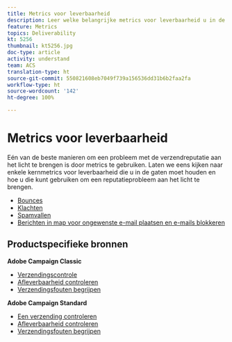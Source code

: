 ```yaml
---
title: Metrics voor leverbaarheid
description: Leer welke belangrijke metrics voor leverbaarheid u in de gaten moet houden en hoe u ze kunt gebruiken om een reputatieprobleem aan het licht te brengen.
feature: Metrics
topics: Deliverability
kt: 5256
thumbnail: kt5256.jpg
doc-type: article
activity: understand
team: ACS
translation-type: ht
source-git-commit: 550821608eb7049f739a156536dd31b6b2faa2fa
workflow-type: ht
source-wordcount: '142'
ht-degree: 100%

---
```



# Metrics voor leverbaarheid

Eén van de beste manieren om een probleem met de verzendreputatie aan het licht te brengen is door metrics te gebruiken. Laten we eens kijken naar enkele kernmetrics voor leverbaarheid die u in de gaten moet houden en hoe u die kunt gebruiken om een reputatieprobleem aan het licht te brengen.

* [Bounces](/help/metrics/bounces.md)
* [Klachten](/help/metrics/complaints.md)
* [Spamvallen](/help/metrics/spam-traps.md)
* [Berichten in map voor ongewenste e-mail plaatsen en e-mails blokkeren](/help/metrics/bulking-and-blocking.md)

## Productspecifieke bronnen

**Adobe Campaign Classic**

* [Verzendingscontrole](https://experienceleague.adobe.com/docs/campaign-classic/using/sending-messages/monitoring-deliveries/about-delivery-monitoring.html?lang=nl)
* [Afleverbaarheid controleren](https://experienceleague.adobe.com/docs/campaign-classic/using/sending-messages/deliverability-management/monitoring-deliverability.html?lang=nl)
* [Verzendingsfouten begrijpen](https://experienceleague.adobe.com/docs/campaign-classic/using/sending-messages/monitoring-deliveries/understanding-delivery-failures.html?lang=nl)

**Adobe Campaign Standard**

* [Een verzending controleren](https://experienceleague.adobe.com/docs/campaign-standard/using/testing-and-sending/monitoring-messages/monitoring-a-delivery.html?lang=nl)
* [Afleverbaarheid controleren](https://experienceleague.adobe.com/docs/campaign-standard/using/testing-and-sending/managing-deliverability/monitor-deliverability.html?lang=nl#testing-and-sending)
* [Verzendingsfouten begrijpen](https://experienceleague.adobe.com/docs/campaign-standard/using/testing-and-sending/monitoring-messages/understanding-delivery-failures.html?lang=nl)
